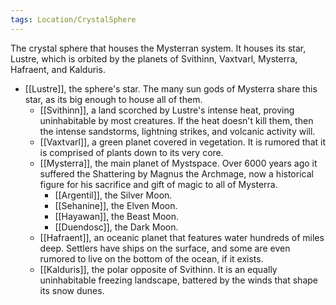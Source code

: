 ```yaml
---
tags: Location/CrystalSphere
---
```

The crystal sphere that houses the Mysterran system. It houses its star, Lustre, which is orbited by the planets of Svithinn, Vaxtvarl, Mysterra, Hafraent, and Kalduris. 
- [[Lustre]], the sphere's star. The many sun gods of Mysterra share this star, as its big enough to house all of them.
	- [[Svithinn]], a land scorched by Lustre's intense heat, proving uninhabitable by most creatures. If the heat doesn't kill them, then the intense sandstorms, lightning strikes, and volcanic activity will.
	- [[Vaxtvarl]], a green planet covered in vegetation. It is rumored that it is comprised of plants down to its very core.
	- [[Mysterra]], the main planet of Mystspace. Over 6000 years ago it suffered the Shattering by Magnus the Archmage, now a historical figure for his sacrifice and gift of magic to all of Mysterra.
		- [[Argentil]], the Silver Moon.
		- [[Sehanine]], the Elven Moon.
		- [[Hayawan]], the Beast Moon.
		- [[Duendosc]], the Dark Moon.
	- [[Hafraent]], an oceanic planet that features water hundreds of miles deep. Settlers have ships on the surface, and some are even rumored to live on the bottom of the ocean, if it exists. 
	- [[Kalduris]], the polar opposite of Svithinn. It is an equally uninhabitable freezing landscape, battered by the winds that shape its snow dunes. 